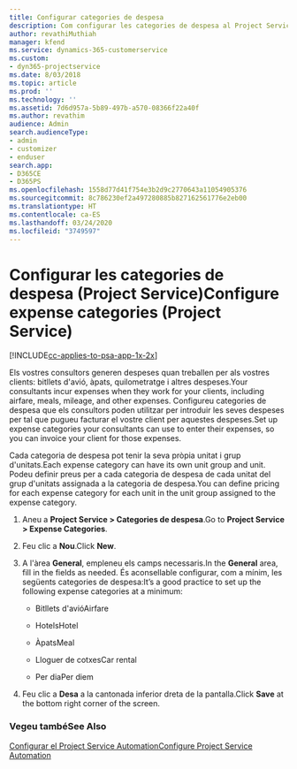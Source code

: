 ```yaml
---
title: Configurar categories de despesa
description: Com configurar les categories de despesa al Project Service
author: revathiMuthiah
manager: kfend
ms.service: dynamics-365-customerservice
ms.custom:
- dyn365-projectservice
ms.date: 8/03/2018
ms.topic: article
ms.prod: ''
ms.technology: ''
ms.assetid: 7d6d957a-5b89-497b-a570-08366f22a40f
ms.author: revathim
audience: Admin
search.audienceType:
- admin
- customizer
- enduser
search.app:
- D365CE
- D365PS
ms.openlocfilehash: 1558d77d41f754e3b2d9c2770643a11054905376
ms.sourcegitcommit: 8c786230ef2a497280885b827162561776e2eb00
ms.translationtype: HT
ms.contentlocale: ca-ES
ms.lasthandoff: 03/24/2020
ms.locfileid: "3749597"
---
```

# <a name="configure-expense-categories-project-service"></a><span data-ttu-id="52c17-103">Configurar les categories de despesa (Project Service)</span><span class="sxs-lookup"><span data-stu-id="52c17-103">Configure expense categories (Project Service)</span></span>

[!INCLUDE[cc-applies-to-psa-app-1x-2x](../includes/cc-applies-to-psa-app-1x-2x.md)]

<span data-ttu-id="52c17-104">Els vostres consultors generen despeses quan treballen per als vostres clients: bitllets d'avió, àpats, quilometratge i altres despeses.</span><span class="sxs-lookup"><span data-stu-id="52c17-104">Your consultants incur expenses when they work for your clients, including airfare, meals, mileage, and other expenses.</span></span> <span data-ttu-id="52c17-105">Configureu categories de despesa que els consultors poden utilitzar per introduir les seves despeses per tal que pugueu facturar el vostre client per aquestes despeses.</span><span class="sxs-lookup"><span data-stu-id="52c17-105">Set up expense categories your consultants can use to enter their expenses, so you can invoice your client for those expenses.</span></span>  
  
<span data-ttu-id="52c17-106">Cada categoria de despesa pot tenir la seva pròpia unitat i grup d'unitats.</span><span class="sxs-lookup"><span data-stu-id="52c17-106">Each expense category can have its own unit group and unit.</span></span> <span data-ttu-id="52c17-107">Podeu definir preus per a cada categoria de despesa de cada unitat del grup d'unitats assignada a la categoria de despesa.</span><span class="sxs-lookup"><span data-stu-id="52c17-107">You can define pricing for each expense category for each unit in the unit group assigned to the expense category.</span></span>  
  
1.  <span data-ttu-id="52c17-108">Aneu a **Project Service > Categories de despesa**.</span><span class="sxs-lookup"><span data-stu-id="52c17-108">Go to **Project Service > Expense Categories**.</span></span>  
  
2.  <span data-ttu-id="52c17-109">Feu clic a **Nou**.</span><span class="sxs-lookup"><span data-stu-id="52c17-109">Click **New**.</span></span>  
  
3.  <span data-ttu-id="52c17-110">A l'àrea **General**, empleneu els camps necessaris.</span><span class="sxs-lookup"><span data-stu-id="52c17-110">In the **General** area, fill in the fields as needed.</span></span> <span data-ttu-id="52c17-111">És aconsellable configurar, com a mínim, les següents categories de despesa:</span><span class="sxs-lookup"><span data-stu-id="52c17-111">It’s a good practice to set up the following expense categories at a minimum:</span></span>  
  
    -   <span data-ttu-id="52c17-112">Bitllets d'avió</span><span class="sxs-lookup"><span data-stu-id="52c17-112">Airfare</span></span>  
  
    -   <span data-ttu-id="52c17-113">Hotels</span><span class="sxs-lookup"><span data-stu-id="52c17-113">Hotel</span></span>  
  
    -   <span data-ttu-id="52c17-114">Àpats</span><span class="sxs-lookup"><span data-stu-id="52c17-114">Meal</span></span>  
  
    -   <span data-ttu-id="52c17-115">Lloguer de cotxes</span><span class="sxs-lookup"><span data-stu-id="52c17-115">Car rental</span></span>  
  
    -   <span data-ttu-id="52c17-116">Per dia</span><span class="sxs-lookup"><span data-stu-id="52c17-116">Per diem</span></span>  
  
4.  <span data-ttu-id="52c17-117">Feu clic a **Desa** a la cantonada inferior dreta de la pantalla.</span><span class="sxs-lookup"><span data-stu-id="52c17-117">Click **Save** at the bottom right corner of the screen.</span></span>  
  
### <a name="see-also"></a><span data-ttu-id="52c17-118">Vegeu també</span><span class="sxs-lookup"><span data-stu-id="52c17-118">See Also</span></span>  
 [<span data-ttu-id="52c17-119">Configurar el Project Service Automation</span><span class="sxs-lookup"><span data-stu-id="52c17-119">Configure Project Service Automation</span></span>](../project-service/configure.md)
